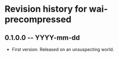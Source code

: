 # Revision history for wai-precompressed

## 0.1.0.0 -- YYYY-mm-dd

* First version. Released on an unsuspecting world.